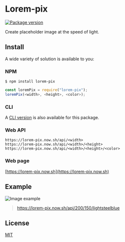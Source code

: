 # Lorem-pix

[![Package version](https://flat.badgen.net/npm/v/lorem-pix)](https://www.npmjs.com/package/lorem-pix)

Create placeholder image at the speed of light.


## Install

A wide variety of solution is available to you:


### NPM

    $ npm install lorem-pix

```js
const loremPix = require("lorem-pix");
loremPix(<width>, <height>, <color>);
```


### CLI

A [CLI version](https://github.com/GMartigny/lorem-pix-cli) is also available for this package.


### Web API

    https://lorem-pix.now.sh/api/<width>
    https://lorem-pix.now.sh/api/<width>/<height>
    https://lorem-pix.now.sh/api/<width>/<height>/<color>


### Web page

[https://lorem-pix.now.sh](https://lorem-pix.now.sh)


## Example

![Image example](https://lorem-pix.now.sh/api/200/150/lightsteelblue)
> https://lorem-pix.now.sh/api/200/150/lightsteelblue


## License

[MIT](license)
